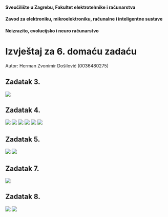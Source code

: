 #### Sveučilište u Zagrebu, Fakultet elektrotehnike i računarstva 
#### Zavod za elektroniku, mikroelektroniku, računalne i inteligentne sustave
#### Neizrazito, evolucijsko i neuro računarstvo

# Izvještaj za 6. domaću zadaću
Autor: Herman Zvonimir Došilović (0036480275)

## Zadatak 3.
![](task_03.png)

## Zadatak 4.
![](task_04a.png)
![](task_04b.png)
![](task_04c.png)
![](task_04d.png)
![](task_04e.png)
![](task_04f.png)

## Zadatak 5.
![](task_05a.png)
![](task_05b.png)

## Zadatak 7.
![](task_07.png)

## Zadatak 8.
![](task_08a.png)
![](task_08b.png)